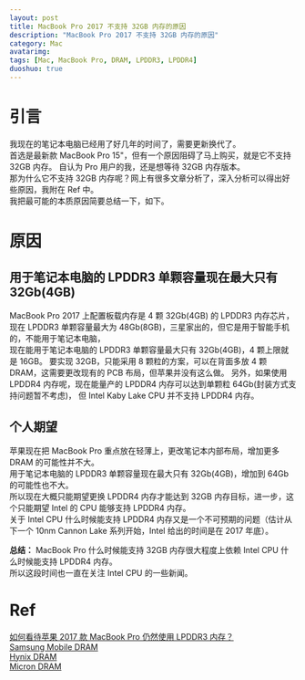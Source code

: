```yaml
---
layout: post
title: MacBook Pro 2017 不支持 32GB 内存的原因
description: "MacBook Pro 2017 不支持 32GB 内存的原因"
category: Mac
avatarimg:
tags: [Mac, MacBook Pro, DRAM, LPDDR3, LPDDR4]
duoshuo: true
---
```


# 引言
我现在的笔记本电脑已经用了好几年的时间了，需要更新换代了。  
首选是最新款 MacBook Pro 15"，但有一个原因阻碍了马上购买，就是它不支持 32GB 内存。
自认为 Pro 用户的我，还是想等待 32GB 内存版本。  
那为什么它不支持 32GB 内存呢？网上有很多文章分析了，深入分析可以得出好些原因，我附在 Ref 中。  
我把最可能的本质原因简要总结一下，如下。

# 原因

## 用于笔记本电脑的 LPDDR3 单颗容量现在最大只有 32Gb(4GB)

MacBook Pro 2017 上配置板载内存是 4 颗 32Gb(4GB) 的 LPDDR3 内存芯片，
现在 LPDDR3 单颗容量最大为 48Gb(8GB)，三星家出的，但它是用于智能手机的，不能用于笔记本电脑，  
现在能用于笔记本电脑的 LPDDR3 单颗容量最大只有 32Gb(4GB)，4 颗上限就是 16GB。
要实现 32GB，只能采用 8 颗粒的方案，可以在背面多放 4 颗 DRAM，这需要更改现有的 PCB 布局，但苹果并没有这么做。
另外，如果使用 LPDDR4 内存呢，现在能量产的 LPDDR4 内存可以达到单颗粒 64Gb(封装方式支持问题暂不考虑)，
但 Intel Kaby Lake CPU 并不支持 LPDDR4 内存。  

## 个人期望

苹果现在把 MacBook Pro 重点放在轻薄上，更改笔记本内部布局，增加更多 DRAM 的可能性并不大。  
用于笔记本电脑的 LPDDR3 单颗容量现在最大只有 32Gb(4GB)，增加到 64Gb 的可能性也不大。  
所以现在大概只能期望更换 LPDDR4 内存才能达到 32GB 内存目标，进一步，这个只能期望 Intel 的 CPU 能够支持 LPDDR4 内存。  
关于 Intel CPU 什么时候能支持 LPDDR4 内存又是一个不可预期的问题（估计从下一个 10nm Cannon Lake 系列开始，Intel 给出的时间是在 2017 年底）。  

**总结：** MacBook Pro 什么时候能支持 32GB 内存很大程度上依赖 Intel CPU 什么时候能支持 LPDDR4 内存。  
所以这段时间也一直在关注 Intel CPU 的一些新闻。


# Ref
[如何看待苹果 2017 款 MacBook Pro 仍然使用 LPDDR3 内存？](https://www.zhihu.com/question/60794758)  
[Samsung Mobile DRAM](http://www.samsung.com/semiconductor/products/dram/mobile-dram/)  
[Hynix DRAM](https://www.skhynix.com/products.do?ct1=36&ct2=41&lang=eng)  
[Micron DRAM](https://www.micron.com/products/dram)    
